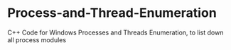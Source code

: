 # Process-and-Thread-Enumeration
C++ Code for Windows Processes and Threads Enumeration, to list down all process modules
